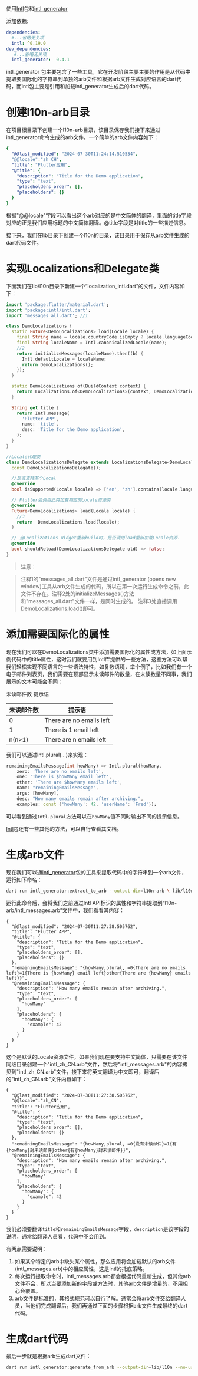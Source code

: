 使用[Intl](https://pub.dev/packages/intl)包和[intl_generator](https://pub.dev/packages/intl_generator)

添加依赖:

```yaml
dependencies:
  #...省略无关项
  intl: ^0.19.0 
dev_dependencies:
   #...省略无关项
  intl_generator:  0.4.1 
```

intl_generator 包主要包含了一些工具，它在开发阶段主要主要的作用是从代码中提取要国际化的字符串到单独的arb文件和根据arb文件生成对应语言的dart代码，而intl包主要是引用和加载intl_generator生成后的dart代码。

# 创建l10n-arb目录

在项目根目录下创建一个l10n-arb目录，该目录保存我们接下来通过intl_generator命令生成的arb文件。一个简单的arb文件内容如下：

```yaml
{
  "@@last_modified": "2024-07-30T11:24:14.510534",
  "@@locale":"zh_CH",
  "title": "Flutter应用",
  "@title": {
    "description": "Title for the Demo application",
    "type": "text",
    "placeholders_order": [],
    "placeholders": {}
  }
}
```

根据"@@locale"字段可以看出这个arb对应的是中文简体的翻译，里面的title字段对应的正是我们应用标题的中文简体翻译。@title字段是对title的一些描述信息。

接下来，我们在lib目录下创建一个l10n的目录，该目录用于保存从arb文件生成的dart代码文件。

# 实现Localizations和Delegate类

下面我们在lib/l10n目录下新建一个“localization_intl.dart”的文件，文件内容如下：

```dart
import 'package:flutter/material.dart';
import 'package:intl/intl.dart';
import 'messages_all.dart'; //1

class DemoLocalizations {
  static Future<DemoLocalizations> load(Locale locale) {
    final String name = locale.countryCode.isEmpty ? locale.languageCode : locale.toString();
    final String localeName = Intl.canonicalizedLocale(name);
    //2
    return initializeMessages(localeName).then((b) {
      Intl.defaultLocale = localeName;
      return DemoLocalizations();
    });
  }

  static DemoLocalizations of(BuildContext context) {
    return Localizations.of<DemoLocalizations>(context, DemoLocalizations);
  }

  String get title {
    return Intl.message(
      'Flutter APP',
      name: 'title',
      desc: 'Title for the Demo application',
    );
  }
}

//Locale代理类
class DemoLocalizationsDelegate extends LocalizationsDelegate<DemoLocalizations> {
  const DemoLocalizationsDelegate();

  //是否支持某个Local
  @override
  bool isSupported(Locale locale) => ['en', 'zh'].contains(locale.languageCode);

  // Flutter会调用此类加载相应的Locale资源类
  @override
  Future<DemoLocalizations> load(Locale locale) {
    //3
    return  DemoLocalizations.load(locale);
  }

  // 当Localizations Widget重新build时，是否调用load重新加载Locale资源.
  @override
  bool shouldReload(DemoLocalizationsDelegate old) => false;
}
```

>注意：

>注释1的"messages_all.dart"文件是通过intl_generator (opens new window)工具从arb文件生成的代码，所以在第一次运行生成命令之前，此文件不存在。注释2处的initializeMessages()方法和"messages_all.dart"文件一样，是同时生成的。
注释3处直接调用DemoLocalizations.load()即可。

# 添加需要国际化的属性

现在我们可以在DemoLocalizations类中添加需要国际化的属性或方法，如上面示例代码中的title属性，这时我们就要用到Intl库提供的一些方法，这些方法可以帮我们轻松实现不同语言的一些语法特性，如复数语境，举个例子，比如我们有一个电子邮件列表页，我们需要在顶部显示未读邮件的数量，在未读数量不同事，我们展示的文本可能会不同：

未读邮件数	提示语

| 未读邮件数 | 提示语                   |
| ---------- | ------------------------ |
| 0          | There are no emails left |
| 1          | There is 1 email left    |
| n(n>1)     | There are n emails left  |

我们可以通过Intl.plural(...)来实现：

```dart
remainingEmailsMessage(int howMany) => Intl.plural(howMany,
    zero: 'There are no emails left',
    one: 'There is $howMany email left',
    other: 'There are $howMany emails left',
    name: "remainingEmailsMessage",
    args: [howMany],
    desc: "How many emails remain after archiving.",
    examples: const {'howMany': 42, 'userName': 'Fred'});
```

可以看到通过`Intl.plural`方法可以在`howMany`值不同时输出不同的提示信息。

[Intl](https://pub.dartlang.org/packages/intl)包还有一些其他的方法，可以自行查看其文档。

# 生成arb文件

现在我们可以通[intl_generator](https://pub.dartlang.org/packages/intl_generator)包的工具来提取代码中的字符串到一个arb文件，运行如下命名：
```bash
dart run intl_generator:extract_to_arb --output-dir=l10n-arb \ lib/l10n/localization_intl.dart
```

运行此命令后，会将我们之前通过Intl API标识的属性和字符串提取到“l10n-arb/intl_messages.arb”文件中，我们看看其内容：

```arb
{
  "@@last_modified": "2024-07-30T11:27:38.505762",
  "title": "Flutter APP",
  "@title": {
    "description": "Title for the Demo application",
    "type": "text",
    "placeholders_order": [],
    "placeholders": {}
  },
  "remainingEmailsMessage": "{howMany,plural, =0{There are no emails left}=1{There is {howMany} email left}other{There are {howMany} emails left}}",
  "@remainingEmailsMessage": {
    "description": "How many emails remain after archiving.",
    "type": "text",
    "placeholders_order": [
      "howMany"
    ],
    "placeholders": {
      "howMany": {
        "example": 42
      }
    }
  }
}
```

这个是默认的Locale资源文件，如果我们现在要支持中文简体，只需要在该文件同级目录创建一个"intl_zh_CN.arb"文件，然后将"intl_messages.arb"的内容拷贝到"intl_zh_CN.arb"文件，接下来将英文翻译为中文即可，翻译后的"intl_zh_CN.arb"文件内容如下：

```arb
{
  "@@last_modified": "2024-07-30T11:27:38.505762",
  "@@locale":"zh_CN",
  "title": "Flutter应用",
  "@title": {
    "description": "Title for the Demo application",
    "type": "text",
    "placeholders_order": [],
    "placeholders": {}
  },
  "remainingEmailsMessage": "{howMany,plural, =0{没有未读邮件}=1{有{howMany}封未读邮件}other{有{howMany}封未读邮件}}",
  "@remainingEmailsMessage": {
    "description": "How many emails remain after archiving.",
    "type": "text",
    "placeholders_order": [
      "howMany"
    ],
    "placeholders": {
      "howMany": {
        "example": 42
      }
    }
  }
}
```

我们必须要翻译`title`和`remainingEmailsMessage`字段，`description`是该字段的说明，通常给翻译人员看，代码中不会用到。

有两点需要说明：

1. 如果某个特定的arb中缺失某个属性，那么应用将会加载默认的arb文件(intl_messages.arb)中的相应属性，这是Intl的托底策略。
2. 每次运行提取命令时，intl_messages.arb都会根据代码重新生成，但其他arb文件不会，所以当要添加新的字段或方法时，其他arb文件是增量的，不用担心会覆盖。
3. arb文件是标准的，其格式规范可以自行了解。通常会将arb文件交给翻译人员，当他们完成翻译后，我们再通过下面的步骤根据arb文件生成最终的dart代码。

# 生成dart代码

最后一步就是根据arb生成dart文件：

```bash
dart run intl_generator:generate_from_arb --output-dir=lib/l10n --no-use-deferred-loading lib/l10n/localization_intl.dart l10n-arb/intl_*.arb
```